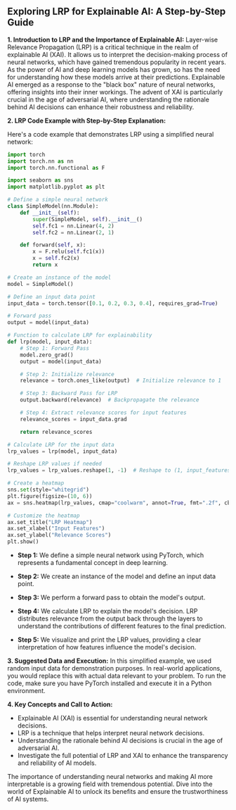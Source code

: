 ## Exploring LRP for Explainable AI: A Step-by-Step Guide

**1. Introduction to LRP and the Importance of Explainable AI:**
Layer-wise Relevance Propagation (LRP) is a critical technique in the realm of explainable AI (XAI). It allows us to interpret the decision-making process of neural networks, which have gained tremendous popularity in recent years. As the power of AI and deep learning models has grown, so has the need for understanding how these models arrive at their predictions. Explainable AI emerged as a response to the "black box" nature of neural networks, offering insights into their inner workings. The advent of XAI is particularly crucial in the age of adversarial AI, where understanding the rationale behind AI decisions can enhance their robustness and reliability.

**2. LRP Code Example with Step-by-Step Explanation:**

Here's a code example that demonstrates LRP using a simplified neural network:

```python
import torch
import torch.nn as nn
import torch.nn.functional as F

import seaborn as sns
import matplotlib.pyplot as plt

# Define a simple neural network
class SimpleModel(nn.Module):
    def __init__(self):
        super(SimpleModel, self).__init__()
        self.fc1 = nn.Linear(4, 2)
        self.fc2 = nn.Linear(2, 1)

    def forward(self, x):
        x = F.relu(self.fc1(x))
        x = self.fc2(x)
        return x

# Create an instance of the model
model = SimpleModel()

# Define an input data point
input_data = torch.tensor([0.1, 0.2, 0.3, 0.4], requires_grad=True)

# Forward pass
output = model(input_data)

# Function to calculate LRP for explainability
def lrp(model, input_data):
    # Step 1: Forward Pass
    model.zero_grad()
    output = model(input_data)

    # Step 2: Initialize relevance
    relevance = torch.ones_like(output)  # Initialize relevance to 1

    # Step 3: Backward Pass for LRP
    output.backward(relevance)  # Backpropagate the relevance

    # Step 4: Extract relevance scores for input features
    relevance_scores = input_data.grad

    return relevance_scores

# Calculate LRP for the input data
lrp_values = lrp(model, input_data)

# Reshape LRP values if needed
lrp_values = lrp_values.reshape(1, -1)  # Reshape to (1, input_features)

# Create a heatmap
sns.set(style="whitegrid")
plt.figure(figsize=(10, 6))
ax = sns.heatmap(lrp_values, cmap="coolwarm", annot=True, fmt=".2f", cbar=False)

# Customize the heatmap
ax.set_title("LRP Heatmap")
ax.set_xlabel("Input Features")
ax.set_ylabel("Relevance Scores")
plt.show()

```

- **Step 1:** We define a simple neural network using PyTorch, which represents a fundamental concept in deep learning.

- **Step 2:** We create an instance of the model and define an input data point.

- **Step 3:** We perform a forward pass to obtain the model's output.

- **Step 4:** We calculate LRP to explain the model's decision. LRP distributes relevance from the output back through the layers to understand the contributions of different features to the final prediction.

- **Step 5:** We visualize and print the LRP values, providing a clear interpretation of how features influence the model's decision.

**3. Suggested Data and Execution:**
In this simplified example, we used random input data for demonstration purposes. In real-world applications, you would replace this with actual data relevant to your problem. To run the code, make sure you have PyTorch installed and execute it in a Python environment.

**4. Key Concepts and Call to Action:**

- Explainable AI (XAI) is essential for understanding neural network decisions.
- LRP is a technique that helps interpret neural network decisions.
- Understanding the rationale behind AI decisions is crucial in the age of adversarial AI.
- Investigate the full potential of LRP and XAI to enhance the transparency and reliability of AI models.

The importance of understanding neural networks and making AI more interpretable is a growing field with tremendous potential. Dive into the world of Explainable AI to unlock its benefits and ensure the trustworthiness of AI systems.
